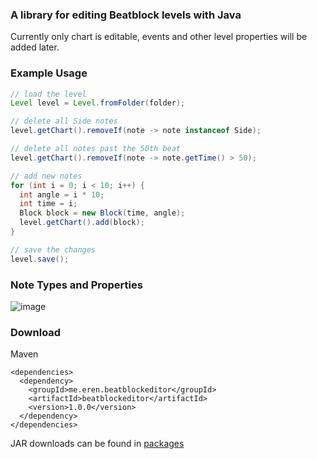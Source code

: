 ### A library for editing Beatblock levels with Java
Currently only chart is editable, events and other level properties will be added later.

### Example Usage
```java
// load the level
Level level = Level.fromFolder(folder);

// delete all Side notes
level.getChart().removeIf(note -> note instanceof Side);

// delete all notes past the 50th beat
level.getChart().removeIf(note -> note.getTime() > 50);

// add new notes
for (int i = 0; i < 10; i++) {
  int angle = i * 10;
  int time = i;
  Block block = new Block(time, angle);
  level.getChart().add(block);
}

// save the changes
level.save();
```

### Note Types and Properties
![image](https://github.com/user-attachments/assets/d81331c4-dc7c-4524-9c91-f424c415fcd6)

### Download
Maven
```
<dependencies>
  <dependency>
    <groupId>me.eren.beatblockeditor</groupId>
    <artifactId>beatblockeditor</artifactId>
    <version>1.0.0</version>
  </dependency>
</dependencies>
```
JAR downloads can be found in [packages](https://github.com/erenkarakal/BeatblockEditor/packages/2353027)
